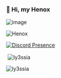 ### 👋 Hi, my Henox

![image](https://user-images.githubusercontent.com/93944142/196035315-bc0cb14d-b506-49e9-a842-6bcc46f79e7c.png)


<p align="left"> <img src="https://komarev.com/ghpvc/?username=Henox&label=Profile%20views&color=0e75b6&style=flat" alt="Henox" /> </p>



[![Discord Presence](https://lanyard.cnrad.dev/api/979518098958856192)](https://discord.com/users/979518098958856192)



<p>&nbsp;<img align="center" src="https://github-readme-stats.vercel.app/api?username=Henox77&show_icons=true&theme=dracula&locale=en" alt="ly3ssia" /></p>

<p><img align="center" src="https://github-readme-streak-stats.herokuapp.com/?user=Henox77&theme=dracula" alt="ly3ssia" /></p>
